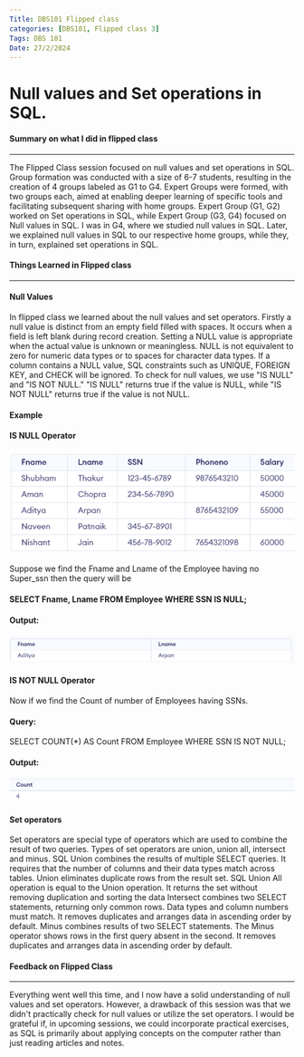 ```yaml
---
Title: DBS101 Flipped class 
categories: [DBS101, Flipped class 3]
Tags: DBS 101
Date: 27/2/2024
---
```

#  Null values and Set operations in SQL.

#### Summary on what I did in flipped class
---
The Flipped Class session focused on null values and set operations in SQL. Group formation was conducted with a size of 6-7 students, resulting in the creation of 4 groups labeled as G1 to G4. Expert Groups were formed, with two groups each, aimed at enabling deeper learning of specific tools and facilitating subsequent sharing with home groups. Expert Group (G1, G2) worked on Set operations in SQL, while Expert Group (G3, G4) focused on Null values in SQL. I was in G4, where we studied null values in SQL. Later, we explained null values in SQL to our respective home groups, while they, in turn, explained set operations in SQL.

#### Things Learned in Flipped class 
---


#### Null Values 
In flipped class we learned about the null values and set operators.
Firstly a null value is distinct from an empty field filled with spaces. It occurs when a field is left blank during record creation. Setting a NULL value is appropriate when the actual value is unknown or meaningless. NULL is not equivalent to zero for numeric data types or to spaces for character data types. If a column contains a NULL value, SQL constraints such as UNIQUE, FOREIGN KEY, and CHECK will be ignored. To check for null values, we use "IS NULL" and "IS NOT NULL." "IS NULL" returns true if the value is NULL, while "IS NOT NULL" returns true if the value is not NULL.

#### Example 
#### IS NULL Operator
![Table NULL OPERATOR](/assets/img/image.png)

Suppose we find the Fname and Lname of the Employee having no Super_ssn then the query will be

#### SELECT Fname, Lname FROM Employee WHERE SSN IS NULL;

#### Output:
![IS NULL](/assets/img/image-1.png)

#### IS NOT NULL Operator

Now if we find the Count of number of Employees having SSNs.
#### Query:
SELECT COUNT(*) AS Count FROM Employee WHERE SSN IS NOT NULL;

#### Output:
![IS NOT NULL](/assets/img/image-2.png)
#### Set operators
Set operators are special type of operators which are used to combine the result of two queries. Types of set operators are union, union all, intersect and minus.
SQL Union combines the results of multiple SELECT queries. It requires that the number of columns and their data types match across tables. Union eliminates duplicate rows from the result set.
SQL Union All operation is equal to the Union operation. It returns the set without removing duplication and sorting the data
Intersect combines two SELECT statements, returning only common rows. Data types and column numbers must match. It removes duplicates and arranges data in ascending order by default.
Minus combines results of two SELECT statements. The Minus operator shows rows in the first query absent in the second. It removes duplicates and arranges data in ascending order by default.

#### Feedback on Flipped Class 
---
Everything went well this time, and I now have a solid understanding of null values and set operators. However, a drawback of this session was that we didn't practically check for null values or utilize the set operators. I would be grateful if, in upcoming sessions, we could incorporate practical exercises, as SQL is primarily about applying concepts on the computer rather than just reading articles and notes.